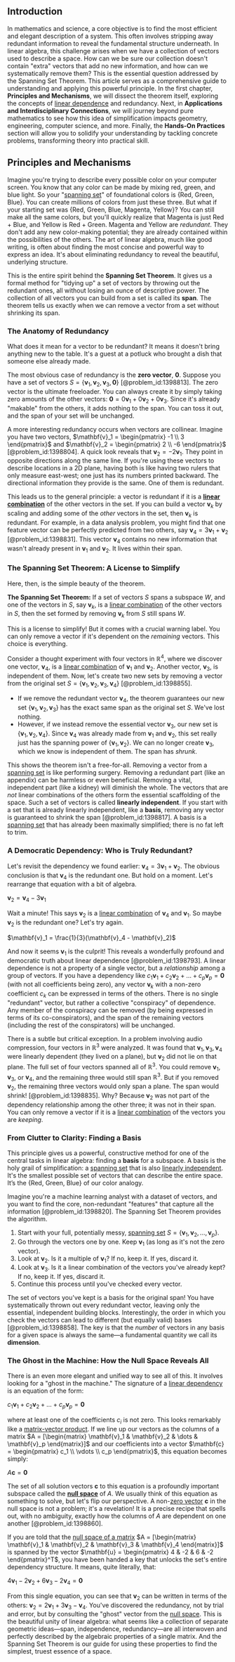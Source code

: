 ## Introduction
In mathematics and science, a core objective is to find the most efficient and elegant description of a system. This often involves stripping away redundant information to reveal the fundamental structure underneath. In linear algebra, this challenge arises when we have a collection of vectors used to describe a space. How can we be sure our collection doesn't contain "extra" vectors that add no new information, and how can we systematically remove them? This is the essential question addressed by the Spanning Set Theorem. This article serves as a comprehensive guide to understanding and applying this powerful principle. In the first chapter, **Principles and Mechanisms**, we will dissect the theorem itself, exploring the concepts of [linear dependence](@article_id:149144) and redundancy. Next, in **Applications and Interdisciplinary Connections**, we will journey beyond pure mathematics to see how this idea of simplification impacts geometry, engineering, computer science, and more. Finally, the **Hands-On Practices** section will allow you to solidify your understanding by tackling concrete problems, transforming theory into practical skill.

## Principles and Mechanisms

Imagine you're trying to describe every possible color on your computer screen. You know that any color can be made by mixing red, green, and blue light. So your "[spanning set](@article_id:155809)" of foundational colors is {Red, Green, Blue}. You can create millions of colors from just these three. But what if your starting set was {Red, Green, Blue, Magenta, Yellow}? You can still make all the same colors, but you'll quickly realize that Magenta is just Red + Blue, and Yellow is Red + Green. Magenta and Yellow are *redundant*. They don't add any new color-making potential; they are already contained within the possibilities of the others. The art of linear algebra, much like good writing, is often about finding the most concise and powerful way to express an idea. It's about eliminating redundancy to reveal the beautiful, underlying structure.

This is the entire spirit behind the **Spanning Set Theorem**. It gives us a formal method for "tidying up" a set of vectors by throwing out the redundant ones, all without losing an ounce of descriptive power. The collection of all vectors you can build from a set is called its **span**. The theorem tells us exactly when we can remove a vector from a set without shrinking its span.

### The Anatomy of Redundancy

What does it mean for a vector to be redundant? It means it doesn't bring anything new to the table. It's a guest at a potluck who brought a dish that someone else already made.

The most obvious case of redundancy is the **zero vector**, $\mathbf{0}$. Suppose you have a set of vectors $S = \{\mathbf{v}_1, \mathbf{v}_2, \mathbf{v}_3, \mathbf{0}\}$ [@problem_id:1398813]. The zero vector is the ultimate freeloader. You can always create it by simply taking zero amounts of the other vectors: $\mathbf{0} = 0\mathbf{v}_1 + 0\mathbf{v}_2 + 0\mathbf{v}_3$. Since it's already "makable" from the others, it adds nothing to the span. You can toss it out, and the span of your set will be unchanged.

A more interesting redundancy occurs when vectors are collinear. Imagine you have two vectors, $\mathbf{v}_1 = \begin{pmatrix} -1 \\ 3 \end{pmatrix}$ and $\mathbf{v}_2 = \begin{pmatrix} 2 \\ -6 \end{pmatrix}$ [@problem_id:1398804]. A quick look reveals that $\mathbf{v}_2 = -2\mathbf{v}_1$. They point in opposite directions along the same line. If you're using these vectors to describe locations in a 2D plane, having both is like having two rulers that only measure east-west; one just has its numbers printed backward. The directional information they provide is the same. One of them is redundant.

This leads us to the general principle: a vector is redundant if it is a **[linear combination](@article_id:154597)** of the other vectors in the set. If you can build a vector $\mathbf{v}_k$ by scaling and adding some of the *other* vectors in the set, then $\mathbf{v}_k$ is redundant. For example, in a data analysis problem, you might find that one feature vector can be perfectly predicted from two others, say $\mathbf{v}_4 = 3\mathbf{v}_1 + \mathbf{v}_2$ [@problem_id:1398831]. This vector $\mathbf{v}_4$ contains no new information that wasn't already present in $\mathbf{v}_1$ and $\mathbf{v}_2$. It lives within their span.

### The Spanning Set Theorem: A License to Simplify

Here, then, is the simple beauty of the theorem.

**The Spanning Set Theorem:** If a set of vectors $S$ spans a subspace $W$, and one of the vectors in $S$, say $\mathbf{v}_k$, is a [linear combination](@article_id:154597) of the other vectors in $S$, then the set formed by removing $\mathbf{v}_k$ from $S$ still spans $W$.

This is a license to simplify! But it comes with a crucial warning label. You can only remove a vector if it's dependent on the *remaining* vectors. This choice is everything.

Consider a thought experiment with four vectors in $\mathbb{R}^4$, where we discover one vector, $\mathbf{v}_4$, is a [linear combination](@article_id:154597) of $\mathbf{v}_1$ and $\mathbf{v}_2$. Another vector, $\mathbf{v}_3$, is independent of them. Now, let's create two new sets by removing a vector from the original set $S = \{\mathbf{v}_1, \mathbf{v}_2, \mathbf{v}_3, \mathbf{v}_4\}$ [@problem_id:1398855].
-   If we remove the redundant vector $\mathbf{v}_4$, the theorem guarantees our new set $\{\mathbf{v}_1, \mathbf{v}_2, \mathbf{v}_3\}$ has the exact same span as the original set $S$. We've lost nothing.
-   However, if we instead remove the essential vector $\mathbf{v}_3$, our new set is $\{\mathbf{v}_1, \mathbf{v}_2, \mathbf{v}_4\}$. Since $\mathbf{v}_4$ was already made from $\mathbf{v}_1$ and $\mathbf{v}_2$, this set really just has the spanning power of $\{\mathbf{v}_1, \mathbf{v}_2\}$. We can no longer create $\mathbf{v}_3$, which we know is independent of them. The span has *shrunk*.

This shows the theorem isn't a free-for-all. Removing a vector from a [spanning set](@article_id:155809) is like performing surgery. Removing a redundant part (like an appendix) can be harmless or even beneficial. Removing a vital, independent part (like a kidney) will diminish the whole. The vectors that are *not* linear combinations of the others form the essential scaffolding of the space. Such a set of vectors is called **linearly independent**. If you start with a set that is already linearly independent, like a **basis**, removing any vector is guaranteed to shrink the span [@problem_id:1398817]. A basis is a [spanning set](@article_id:155809) that has already been maximally simplified; there is no fat left to trim.

### A Democratic Dependency: Who is Truly Redundant?

Let's revisit the dependency we found earlier: $\mathbf{v}_4 = 3\mathbf{v}_1 + \mathbf{v}_2$. The obvious conclusion is that $\mathbf{v}_4$ is the redundant one. But hold on a moment. Let's rearrange that equation with a bit of algebra.

$\mathbf{v}_2 = \mathbf{v}_4 - 3\mathbf{v}_1$

Wait a minute! This says $\mathbf{v}_2$ is a [linear combination](@article_id:154597) of $\mathbf{v}_4$ and $\mathbf{v}_1$. So maybe $\mathbf{v}_2$ is the redundant one? Let's try again.

$\mathbf{v}_1 = \frac{1}{3}(\mathbf{v}_4 - \mathbf{v}_2)$

And now it seems $\mathbf{v}_1$ is the culprit! This reveals a wonderfully profound and democratic truth about linear dependence [@problem_id:1398793]. A linear dependence is not a property of a single vector, but a *relationship* among a group of vectors. If you have a dependency like $c_1\mathbf{v}_1 + c_2\mathbf{v}_2 + \dots + c_p\mathbf{v}_p = \mathbf{0}$ (with not all coefficients being zero), any vector $\mathbf{v}_k$ with a non-zero coefficient $c_k$ can be expressed in terms of the others. There is no single "redundant" vector, but rather a collective "conspiracy" of dependence. Any member of the conspiracy can be removed (by being expressed in terms of its co-conspirators), and the span of the remaining vectors (including the rest of the conspirators) will be unchanged.

There is a subtle but critical exception. In a problem involving audio compression, four vectors in $\mathbb{R}^3$ were analyzed. It was found that $\mathbf{v}_1, \mathbf{v}_3, \mathbf{v}_4$ were linearly dependent (they lived on a plane), but $\mathbf{v}_2$ did not lie on that plane. The full set of four vectors spanned all of $\mathbb{R}^3$. You could remove $\mathbf{v}_1$, $\mathbf{v}_3$, or $\mathbf{v}_4$, and the remaining three would still span $\mathbb{R}^3$. But if you removed $\mathbf{v}_2$, the remaining three vectors would only span a plane. The span would shrink! [@problem_id:1398835]. Why? Because $\mathbf{v}_2$ was not part of the dependency relationship among the other three; it was not in their span. You can only remove a vector if it is a [linear combination](@article_id:154597) of the vectors you are *keeping*.

### From Clutter to Clarity: Finding a Basis

This principle gives us a powerful, constructive method for one of the central tasks in linear algebra: finding a **basis** for a subspace. A basis is the holy grail of simplification: a [spanning set](@article_id:155809) that is also [linearly independent](@article_id:147713). It's the smallest possible set of vectors that can describe the entire space. It’s the {Red, Green, Blue} of our color analogy.

Imagine you're a machine learning analyst with a dataset of vectors, and you want to find the core, non-redundant "features" that capture all the information [@problem_id:1398820]. The Spanning Set Theorem provides the algorithm.

1.  Start with your full, potentially messy, [spanning set](@article_id:155809) $S = \{\mathbf{v}_1, \mathbf{v}_2, \dots, \mathbf{v}_p\}$.
2.  Go through the vectors one by one. Keep $\mathbf{v}_1$ (as long as it's not the zero vector).
3.  Look at $\mathbf{v}_2$. Is it a multiple of $\mathbf{v}_1$? If no, keep it. If yes, discard it.
4.  Look at $\mathbf{v}_3$. Is it a linear combination of the vectors you've already kept? If no, keep it. If yes, discard it.
5.  Continue this process until you've checked every vector.

The set of vectors you've kept is a basis for the original span! You have systematically thrown out every redundant vector, leaving only the essential, independent building blocks. Interestingly, the order in which you check the vectors can lead to different (but equally valid) bases [@problem_id:1398858]. The key is that the *number* of vectors in any basis for a given space is always the same—a fundamental quantity we call its **dimension**.

### The Ghost in the Machine: How the Null Space Reveals All

There is an even more elegant and unified way to see all of this. It involves looking for a "ghost in the machine." The signature of a [linear dependency](@article_id:185336) is an equation of the form:

$c_1\mathbf{v}_1 + c_2\mathbf{v}_2 + \dots + c_p\mathbf{v}_p = \mathbf{0}$

where at least one of the coefficients $c_i$ is not zero. This looks remarkably like a [matrix-vector product](@article_id:150508). If we line up our vectors as the columns of a matrix $A = [\begin{matrix} \mathbf{v}_1 & \mathbf{v}_2 & \dots & \mathbf{v}_p \end{matrix}]$ and our coefficients into a vector $\mathbf{c} = \begin{pmatrix} c_1 \\ \vdots \\ c_p \end{pmatrix}$, this equation becomes simply:

$A\mathbf{c} = \mathbf{0}$

The set of all solution vectors $\mathbf{c}$ to this equation is a profoundly important subspace called the **[null space](@article_id:150982)** of $A$. We usually think of this equation as something to solve, but let's flip our perspective. A non-[zero vector](@article_id:155695) $\mathbf{c}$ in the null space is not a problem; it's a revelation! It is a precise recipe that spells out, with no ambiguity, exactly how the columns of $A$ are dependent on one another [@problem_id:1398860].

If you are told that the [null space of a matrix](@article_id:151935) $A = [\begin{matrix} \mathbf{v}_1 & \mathbf{v}_2 & \mathbf{v}_3 & \mathbf{v}_4 \end{matrix}]$ is spanned by the vector $\mathbf{u} = \begin{pmatrix} 4 & -2 & 6 & -2 \end{pmatrix}^T$, you have been handed a key that unlocks the set's entire dependency structure. It means, quite literally, that:

$4\mathbf{v}_1 - 2\mathbf{v}_2 + 6\mathbf{v}_3 - 2\mathbf{v}_4 = \mathbf{0}$

From this single equation, you can see that $\mathbf{v}_2$ can be written in terms of the others: $\mathbf{v}_2 = 2\mathbf{v}_1 + 3\mathbf{v}_3 - \mathbf{v}_4$. You've discovered the redundancy, not by trial and error, but by consulting the "ghost" vector from the [null space](@article_id:150982). This is the beautiful unity of linear algebra: what seems like a collection of separate geometric ideas—span, independence, redundancy—are all interwoven and perfectly described by the algebraic properties of a single matrix. And the Spanning Set Theorem is our guide for using these properties to find the simplest, truest essence of a space.